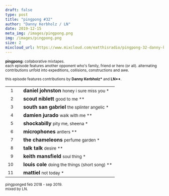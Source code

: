 ```yaml
---
draft: false
type: post
title: "pingpong #32"
author: "Danny Kerbholz / LN"
date: 2019-12-15
meta_img: /images/pingpong.png
img: /images/pingpong.png
size: 2
mixcloud_url: https://www.mixcloud.com/eatthisradio/pingpong-32-danny-kerbholz-ln/ 
---
```



<small><b>pingpong:</b> collaborative mixtapes.<br>
	each episode features another opponent who's family, friend or hero (or all). alternating contributions unfold into expeditions, collisions, constructions and awe.</small>

<small>this episode features contributions by <b>Danny Kerbholz\*</b> and <b>LN\*\*</b>.</small>


|                  |   |         		|
|----------------: |---| -------------	|
| <small>1</small> |   | **daniel johnston**		<small>		honey i sure miss you		*</small>   |
| <small>2</small> |   | **scout niblett**			<small>		good to me 					**</small>	|
| <small>3</small> |   | **south san gabriel**		<small>		the splinter angelic 		*</small>   |
| <small>4</small> |   | **damien jurado**			<small>		walk with me 				**</small>	|
| <small>5</small> |   | **shockabilly**	 		<small>		pity me, sheena 			*</small>   |
| <small>6</small> |   | **microphones**			<small>		antlers 					**</small>	|
| <small>7</small> |   | **the chameleons**			<small>		perfume garden 				*</small>   |
| <small>8</small> |   | **talk talk** 				<small>		desire 						**</small>|
| <small>9</small> |   | **keith mansfield**		<small>		soul thing 					*</small>|
| <small>10</small>|   | **louis cole**				<small>		doing the things (short song)	**</small>|
| <small>11</small>|   | **mattiel** 				<small>		not today 					*</small>|



<small>pingponged feb 2018 - sep 2019.<br>mixed by LN.</small>
